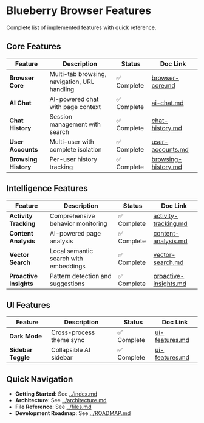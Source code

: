 # Blueberry Browser Features

Complete list of implemented features with quick reference.

## Core Features

| Feature | Description | Status | Doc Link |
|---------|-------------|--------|----------|
| **Browser Core** | Multi-tab browsing, navigation, URL handling | ✅ Complete | [browser-core.md](./browser-core.md) |
| **AI Chat** | AI-powered chat with page context | ✅ Complete | [ai-chat.md](./ai-chat.md) |
| **Chat History** | Session management with search | ✅ Complete | [chat-history.md](./chat-history.md) |
| **User Accounts** | Multi-user with complete isolation | ✅ Complete | [user-accounts.md](./user-accounts.md) |
| **Browsing History** | Per-user history tracking | ✅ Complete | [browsing-history.md](./browsing-history.md) |

## Intelligence Features

| Feature | Description | Status | Doc Link |
|---------|-------------|--------|----------|
| **Activity Tracking** | Comprehensive behavior monitoring | ✅ Complete | [activity-tracking.md](./activity-tracking.md) |
| **Content Analysis** | AI-powered page analysis | ✅ Complete | [content-analysis.md](./content-analysis.md) |
| **Vector Search** | Local semantic search with embeddings | ✅ Complete | [vector-search.md](./vector-search.md) |
| **Proactive Insights** | Pattern detection and suggestions | ✅ Complete | [proactive-insights.md](./proactive-insights.md) |

## UI Features

| Feature | Description | Status | Doc Link |
|---------|-------------|--------|----------|
| **Dark Mode** | Cross-process theme sync | ✅ Complete | [ui-features.md](./ui-features.md) |
| **Sidebar Toggle** | Collapsible AI sidebar | ✅ Complete | [ui-features.md](./ui-features.md) |

## Quick Navigation

- **Getting Started**: See [../index.md](../index.md)
- **Architecture**: See [../architecture.md](../architecture.md)
- **File Reference**: See [../files.md](../files.md)
- **Development Roadmap**: See [../ROADMAP.md](../ROADMAP.md)

